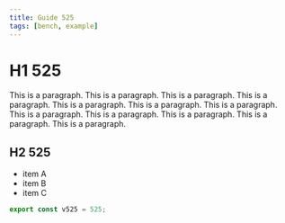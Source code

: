 ```yaml
---
title: Guide 525
tags: [bench, example]
---
```


# H1 525

This is a paragraph. This is a paragraph. This is a paragraph. This is a paragraph. This is a paragraph. This is a paragraph. This is a paragraph. This is a paragraph. This is a paragraph. This is a paragraph. This is a paragraph. This is a paragraph. 

## H2 525

- item A
- item B
- item C

```ts
export const v525 = 525;
```